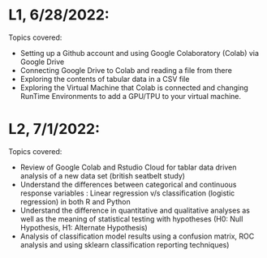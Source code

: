 # L1, 6/28/2022:

Topics covered:
- Setting up a Github account and using Google Colaboratory (Colab) via Google Drive
- Connecting Google Drive to Colab and reading a file from there
- Exploring the contents of tabular data in a CSV file
- Exploring the Virtual Machine that Colab is connected and changing RunTime Environments to add a GPU/TPU to your virtual machine. 


# L2, 7/1/2022:

Topics covered:
- Review of Google Colab and Rstudio Cloud for tablar data driven analysis of a new data set (british seatbelt study)
- Understand the differences between categorical and continuous response variables :  Linear regression v/s classification (logistic regression) in both R and Python
- Understand the difference in quantitative and qualitative analyses as well as the meaning of statistical testing with hypotheses (H0: Null Hypothesis, H1: Alternate Hypothesis)
- Analysis of classification model results using a confusion matrix, ROC analysis and using sklearn classification reporting techniques) 


